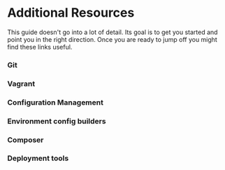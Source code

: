 # Additional Resources

This guide doesn't go into a lot of detail.  Its goal is to get you started and point you in the right direction.  Once you are ready to jump off you might find these links useful.

### Git

### Vagrant

### Configuration Management

### Environment config builders

### Composer

### Deployment tools
